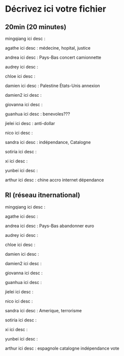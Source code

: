 # Décrivez ici votre fichier

## 20min (20 minutes)

mingqiang
ici desc :

agathe
ici desc : médecine, hopital, justice

andrea
ici desc : Pays-Bas concert camionnette

audrey
ici desc :

chloe
ici desc :

damien
ici desc : Palestine États-Unis annexion

damien2
ici desc :

giovanna
ici desc :

guanhua
ici desc : benevoles???

jielei
ici desc : anti-dollar

nico
ici desc :

sandra
ici desc : indépendance, Catalogne

sotiria
ici desc :

xi
ici desc :

yunbei
ici desc :

arthur
ici desc : chine accro internet dépendance

## RI (réseau itnernational)

mingqiang
ici desc :

agathe
ici desc :

andrea
ici desc : Pays-Bas abandonner euro

audrey
ici desc :

chloe
ici desc :

damien
ici desc :

damien2
ici desc :

giovanna
ici desc :

guanhua
ici desc :

jielei
ici desc :

nico
ici desc :

sandra
ici desc : Amerique, terrorisme

sotiria
ici desc :

xi
ici desc :

yunbei
ici desc :

arthur
ici desc : espagnole catalogne indépendance vote

